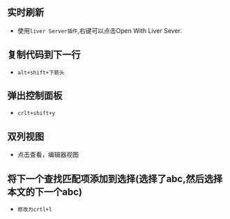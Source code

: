 ## 实时刷新
* 使用`liver Server插件`,右键可以点击Open With Liver Sever.

## 复制代码到下一行
* `alt+shift+下箭头`

## 弹出控制面板
* `crlt+shift+y`

## 双列视图
* 点击查看，编辑器视图

## 将下一个查找匹配项添加到选择(选择了abc,然后选择本文的下一个abc)
* `修改为crtl+l`